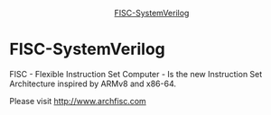 <p align="center"><a href="http://www.archfisc.com/">FISC-SystemVerilog</a></p>

# FISC-SystemVerilog  
FISC - Flexible Instruction Set Computer - Is the new Instruction Set Architecture inspired by ARMv8 and x86-64.

Please visit http://www.archfisc.com